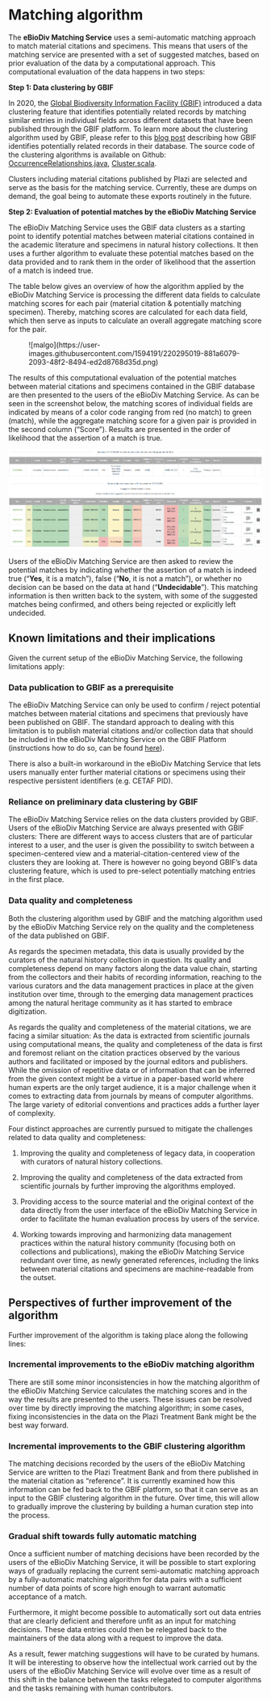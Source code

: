 # Matching algorithm

The **eBioDiv Matching Service** uses a semi-automatic matching approach to match material citations and specimens. This means that users of the matching service are presented with a set of suggested matches, based on prior evaluation of the data by a computational approach. This computational evaluation of the data happens in two steps:

**Step 1: Data clustering by GBIF**

In 2020, the [Global Biodiversity Information Facility (GBIF)](https://www.gbif.org/) introduced a data clustering feature that identifies potentially related records by matching similar entries in individual fields across different datasets that have been published through the GBIF platform. To learn more about the clustering algorithm used by GBIF, please refer to this [blog post](https://data-blog.gbif.org/post/clustering-occurrences/) describing how GBIF identifies potentially related records in their database. The source code of the clustering algorithms is available on Github: [OccurrenceRelationships.java](https://github.com/gbif/pipelines/blob/dev/sdks/core/src/main/java/org/gbif/pipelines/core/parsers/clustering/OccurrenceRelationships.java#L26), [Cluster.scala](https://github.com/gbif/pipelines/blob/dev/gbif/ingestion/clustering-gbif/src/main/scala/org/gbif/pipelines/clustering/Cluster.scala).

Clusters including material citations published by Plazi are selected and serve as the basis for the matching service. Currently, these are dumps on demand, the goal being to automate these exports routinely in the future.

**Step 2: Evaluation of potential matches by the eBioDiv Matching Service**

The eBioDiv Matching Service uses the GBIF data clusters as a starting point to identify potential matches between material citations contained in the academic literature and specimens in natural history collections. It then uses a further algorithm to evaluate these potential matches based on the data provided and to rank them in the order of likelihood that the assertion of a match is indeed true.

The table below gives an overview of how the algorithm applied by the eBioDiv Matching Service is processing the different data fields to calculate matching scores for each pair (material citation & potentially matching specimen). Thereby, matching scores are calculated for each data field, which then serve as inputs to calculate an overall aggregate matching score for the pair.

<figure markdown>
  ![malgo](https://user-images.githubusercontent.com/1594191/220295019-881a6079-2093-48f2-8494-ed2d8768d35d.png)
  <figcaption></figcaption>
</figure>

The results of this computational evaluation of the potential matches between material citations and specimens contained in the GBIF database are then presented to the users of the eBioDiv Matching Service. As can be seen in the screenshot below, the matching scores of individual fields are indicated by means of a color code ranging from red (no match) to green (match), while the aggregate matching score for a given pair is provided in the second column (“Score”). Results are presented in the order of likelihood that the assertion of a match is true.

![](matching-score.png)

Users of the eBioDiv Matching Service are then asked to review the potential matches by indicating whether the assertion of a match is indeed true (“**Yes**, it is a match”), false (“**No**, it is not a match”), or whether no decision can be based on the data at hand (“**Undecidable**”). This matching information is then written back to the system, with some of the suggested matches being confirmed, and others being rejected or explicitly left undecided.    

## Known limitations and their implications

Given the current setup of the eBioDiv Matching Service, the following limitations apply:

### Data publication to GBIF as a prerequisite

The eBioDiv Matching Service can only be used to confirm / reject potential matches between material citations and specimens that previously have been published on GBIF. The standard approach to dealing with this limitation is to publish material citations and/or collection data that should be included in the eBioDiv Matching Service on the GBIF Platform (instructions how to do so, can be found [here](https://ebiodiv.org/help/data/)).

There is also a built-in workaround in the eBioDiv Matching Service that lets users manually enter further material citations or specimens using their respective persistent identifiers (e.g. CETAF PID).

### Reliance on preliminary data clustering by GBIF

The eBioDiv Matching Service relies on the data clusters provided by GBIF. Users of the eBioDiv Matching Service are always presented with GBIF clusters: There are different ways to access clusters that are of particular interest to a user, and the user is given the possibility to switch between a specimen-centered view and a material-citation-centered view of the clusters they are looking at. There is however no going beyond GBIF’s data clustering feature, which is used to pre-select potentially matching entries in the first place.

### Data quality and completeness

Both the clustering algorithm used by GBIF and the matching algorithm used by the eBioDiv Matching Service rely on the quality and the completeness of the data published on GBIF. 

As regards the specimen metadata, this data is usually provided by the curators of the natural history collection in question. Its quality and completeness depend on many factors along the data value chain, starting from the collectors and their habits of recording information, reaching to the various curators and the data management practices in place at the given institution over time, through to the emerging data management practices among the natural heritage community as it has started to embrace digitization.

As regards the quality and completeness of the material citations, we are facing a similar situation: As the data is extracted from scientific journals using computational means, the quality and completeness of the data is first and foremost reliant on the citation practices observed by the various authors and facilitated or imposed by the journal editors and publishers. While the omission of repetitive data or of information that can be inferred from the given context might be a virtue in a paper-based world where human experts are the only target audience, it is a major challenge when it comes to extracting data from journals by means of computer algorithms. The large variety of editorial conventions and practices adds a further layer of complexity.

Four distinct approaches are currently pursued to mitigate the challenges related to data quality and completeness:

1. Improving the quality and completeness of legacy data, in cooperation with curators of natural history collections. 

2. Improving the quality and completeness of the data extracted from scientific journals by further improving the algorithms employed.

3. Providing access to the source material and the original context of the data directly from the user interface of the eBioDiv Matching Service in order to facilitate the human evaluation process by users of the service.

4. Working towards improving and harmonizing data management practices within the natural history community (focusing both on collections and publications), making the eBioDiv Matching Service redundant over time, as newly generated references, including the links between material citations and specimens are machine-readable from the outset. 

## Perspectives of further improvement of the algorithm

Further improvement of the algorithm is taking place along the following lines:

### Incremental improvements to the eBioDiv matching algorithm
 
There are still some minor inconsistencies in how the matching algorithm of the eBioDiv Matching Service calculates the matching scores and in the way the results are presented to the users. These issues can be resolved over time by directly improving the matching algorithm; in some cases, fixing inconsistencies in the data on the Plazi Treatment Bank might be the best way forward.

### Incremental improvements to the GBIF clustering algorithm

The matching decisions recorded by the users of the eBioDiv Matching Service are written to the Plazi Treatment Bank and from there published in the material citation as “reference”. It is currently examined how this information can be fed back to the GBIF platform, so that it can serve as an input to the GBIF clustering algorithm in the future. Over time, this will allow to gradually improve the clustering by building a human curation step into the process. 

### Gradual shift towards fully automatic matching

Once a sufficient number of matching decisions have been recorded by the users of the eBioDiv Matching Service, it will be possible to start exploring ways of gradually replacing the current semi-automatic matching approach by a fully-automatic matching algorithm for data pairs with a sufficient number of data points of score high enough to warrant automatic acceptance of a match. 

Furthermore, it might become possible to automatically sort out data entries that are clearly deficient and therefore unfit as an input for matching decisions. These data entries could then be relegated back to the maintainers of the data along with a request to improve the data.

As a result, fewer matching suggestions will have to be curated by humans. It will be interesting to observe how the intellectual work carried out by the users of the eBioDiv Matching Service will evolve over time as a result of this shift in the balance between the tasks relegated to computer algorithms and the tasks remaining with human contributors.


<!--
<iframe src="https://staging.ebiodiv.org/scoring" style="width:100%; height: 70rem; padding: 0; border: none">
-->
